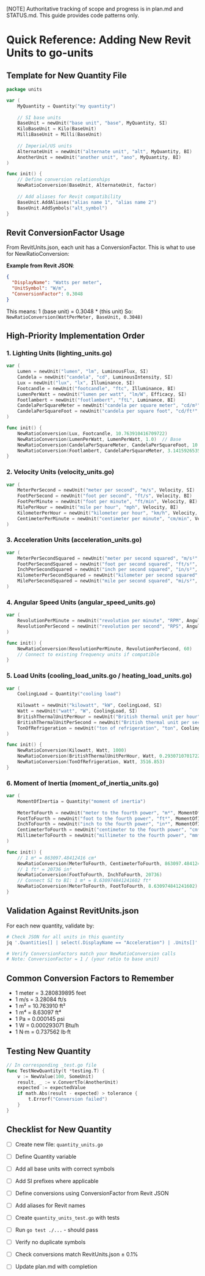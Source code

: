 [NOTE] Authoritative tracking of scope and progress is in plan.md and STATUS.md. This guide provides code patterns only.

# Quick Reference: Adding New Revit Units to go-units

## Template for New Quantity File

```go
package units

var (
	MyQuantity = Quantity("my quantity")
	
	// SI base units
	BaseUnit = newUnit("base unit", "base", MyQuantity, SI)
	KiloBaseUnit = Kilo(BaseUnit)
	MilliBaseUnit = Milli(BaseUnit)
	
	// Imperial/US units
	AlternateUnit = newUnit("alternate unit", "alt", MyQuantity, BI)
	AnotherUnit = newUnit("another unit", "ano", MyQuantity, BI)
)

func init() {
	// Define conversion relationships
	NewRatioConversion(BaseUnit, AlternateUnit, factor)
	
	// Add aliases for Revit compatibility
	BaseUnit.AddAliases("alias name 1", "alias name 2")
	BaseUnit.AddSymbols("alt_symbol")
}
```

## Revit ConversionFactor Usage

From RevitUnits.json, each unit has a ConversionFactor. This is what to use for NewRatioConversion:

**Example from Revit JSON**:
```json
{
  "DisplayName": "Watts per meter",
  "UnitSymbol": "W/m",
  "ConversionFactor": 0.3048
}
```

This means: 1 (base unit) = 0.3048 * (this unit)
So: `NewRatioConversion(WattPerMeter, BaseUnit, 0.3048)`

## High-Priority Implementation Order

### 1. Lighting Units (lighting_units.go)
```go
var (
	Lumen = newUnit("lumen", "lm", LuminousFlux, SI)
	Candela = newUnit("candela", "cd", LuminousIntensity, SI)
	Lux = newUnit("lux", "lx", Illuminance, SI)
	Footcandle = newUnit("footcandle", "ftc", Illuminance, BI)
	LumenPerWatt = newUnit("lumen per watt", "lm/W", Efficacy, SI)
	Footlambert = newUnit("footlambert", "ftL", Luminance, BI)
	CandelaPerSquareMeter = newUnit("candela per square meter", "cd/m²", Luminance, SI)
	CandelaPerSquareFoot = newUnit("candela per square foot", "cd/ft²", Luminance, BI)
)

func init() {
	NewRatioConversion(Lux, Footcandle, 10.763910416709722)
	NewRatioConversion(LumenPerWatt, LumenPerWatt, 1.0)  // Base
	NewRatioConversion(CandelaPerSquareMeter, CandelaPerSquareFoot, 10.763910416709722)
	NewRatioConversion(Footlambert, CandelaPerSquareMeter, 3.1415926535897896)
}
```

### 2. Velocity Units (velocity_units.go)
```go
var (
	MeterPerSecond = newUnit("meter per second", "m/s", Velocity, SI)
	FootPerSecond = newUnit("foot per second", "ft/s", Velocity, BI)
	FootPerMinute = newUnit("foot per minute", "ft/min", Velocity, BI)
	MilePerHour = newUnit("mile per hour", "mph", Velocity, BI)
	KilometerPerHour = newUnit("kilometer per hour", "km/h", Velocity, SI)
	CentimeterPerMinute = newUnit("centimeter per minute", "cm/min", Velocity, SI)
)
```

### 3. Acceleration Units (acceleration_units.go)
```go
var (
	MeterPerSecondSquared = newUnit("meter per second squared", "m/s²", Acceleration, SI)
	FootPerSecondSquared = newUnit("foot per second squared", "ft/s²", Acceleration, BI)
	InchPerSecondSquared = newUnit("inch per second squared", "in/s²", Acceleration, BI)
	KilometerPerSecondSquared = newUnit("kilometer per second squared", "km/s²", Acceleration, SI)
	MilePerSecondSquared = newUnit("mile per second squared", "mi/s²", Acceleration, BI)
)
```

### 4. Angular Speed Units (angular_speed_units.go)
```go
var (
	RevolutionPerMinute = newUnit("revolution per minute", "RPM", AngularSpeed)
	RevolutionPerSecond = newUnit("revolution per second", "RPS", AngularSpeed)
)

func init() {
	NewRatioConversion(RevolutionPerMinute, RevolutionPerSecond, 60)
	// Connect to existing frequency units if compatible
}
```

### 5. Load Units (cooling_load_units.go / heating_load_units.go)
```go
var (
	CoolingLoad = Quantity("cooling load")
	
	Kilowatt = newUnit("kilowatt", "kW", CoolingLoad, SI)
	Watt = newUnit("watt", "W", CoolingLoad, SI)
	BritishThermalUnitPerHour = newUnit("British thermal unit per hour", "Btu/h", CoolingLoad, BI)
	BritishThermalUnitPerSecond = newUnit("British thermal unit per second", "Btu/s", CoolingLoad, BI)
	TonOfRefrigeration = newUnit("ton of refrigeration", "ton", CoolingLoad, BI)
)

func init() {
	NewRatioConversion(Kilowatt, Watt, 1000)
	NewRatioConversion(BritishThermalUnitPerHour, Watt, 0.2930710701722222)
	NewRatioConversion(TonOfRefrigeration, Watt, 3516.853)
}
```

### 6. Moment of Inertia (moment_of_inertia_units.go)
```go
var (
	MomentOfInertia = Quantity("moment of inertia")
	
	MeterToFourth = newUnit("meter to the fourth power", "m⁴", MomentOfInertia, SI)
	FootToFourth = newUnit("foot to the fourth power", "ft⁴", MomentOfInertia, BI)
	InchToFourth = newUnit("inch to the fourth power", "in⁴", MomentOfInertia, BI)
	CentimeterToFourth = newUnit("centimeter to the fourth power", "cm⁴", MomentOfInertia, SI)
	MillimeterToFourth = newUnit("millimeter to the fourth power", "mm⁴", MomentOfInertia, SI)
)

func init() {
	// 1 m⁴ = 863097.48412416 cm⁴
	NewRatioConversion(MeterToFourth, CentimeterToFourth, 863097.48412416)
	// 1 ft⁴ = 20736 in⁴
	NewRatioConversion(FootToFourth, InchToFourth, 20736)
	// Connect SI to BI: 1 m⁴ = 8.630974841241602 ft⁴
	NewRatioConversion(MeterToFourth, FootToFourth, 8.630974841241602)
}
```

## Validation Against RevitUnits.json

For each new quantity, validate by:

```bash
# Check JSON for all units in this quantity
jq '.Quantities[] | select(.DisplayName == "Acceleration") | .Units[]' RevitUnits.json

# Verify ConversionFactors match your NewRatioConversion calls
# Note: ConversionFactor = 1 / (your ratio to base unit)
```

## Common Conversion Factors to Remember

- 1 meter = 3.280839895 feet
- 1 m/s = 3.28084 ft/s
- 1 m² = 10.763910 ft²
- 1 m⁴ = 8.63097 ft⁴
- 1 Pa = 0.000145 psi
- 1 W = 0.000293071 Btu/h
- 1 N·m = 0.737562 lb·ft

## Testing New Quantity

```go
// In corresponding _test.go file
func TestNewQuantity(t *testing.T) {
	v := NewValue(100, SomeUnit)
	result, _ := v.ConvertTo(AnotherUnit)
	expected := expectedValue
	if math.Abs(result - expected) > tolerance {
		t.Errorf("Conversion failed")
	}
}
```

## Checklist for New Quantity

- [ ] Create new file: `quantity_units.go`
- [ ] Define Quantity variable
- [ ] Add all base units with correct symbols
- [ ] Add SI prefixes where applicable
- [ ] Define conversions using ConversionFactor from Revit JSON
- [ ] Add aliases for Revit names
- [ ] Create `quantity_units_test.go` with tests
- [ ] Run `go test ./...` - should pass
- [ ] Verify no duplicate symbols
- [ ] Check conversions match RevitUnits.json ± 0.1%
- [ ] Update plan.md with completion


